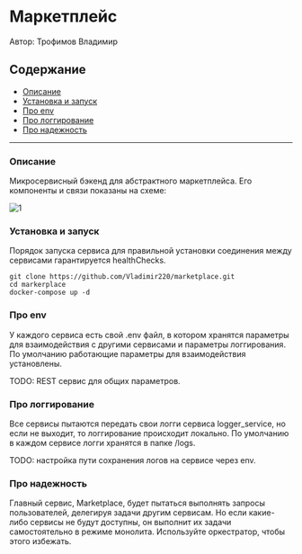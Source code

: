 # Маркетплейс #
Автор: Трофимов Владимир

## Содержание ##
- [Описание](#описание)
- [Установка и запуск](#установка-и-запуск)
- [Про env](#про_env)
- [Про логгирование](#про_логгирование)
- [Про надежность](#про_надежность)
---

### Описание ###
Микросервисный бэкенд для абстрактного маркетплейса. Его компоненты и связи показаны на схеме: 

![1](https://github.com/Vladimir220/marketplace/blob/main/pics/схема.jpg)

### Установка и запуск ###
Порядок запуска сервиса для правильной установки соединения между сервисами гарантируется healthChecks.

```
git clone https://github.com/Vladimir220/marketplace.git
cd markerplace
docker-compose up -d
```

### Про env ###
У каждого сервиса есть свой .env файл, в котором хранятся параметры для взаимодействия с другими сервисами и параметры логгирования. По умолчанию работающие параметры для взаимодействия установлены.

TODO: REST сервис для общих параметров.

### Про логгирование ###
Все сервисы пытаются передать свои логги сервиса logger_service, но если не выходит, то логгирование происходит локально. По умолчанию в каждом сервисе логги хранятся в папке /logs. 

TODO: настройка пути сохранения логов на сервисе через env. 

### Про надежность ###
Главный сервис, Marketplace, будет пытаться выполнять запросы пользователей, делегируя задачи другим сервисам. Но если какие-либо сервисы не будут доступны, он выполнит их задачи самостоятельно в режиме монолита. Используйте оркестратор, чтобы этого избежать.

